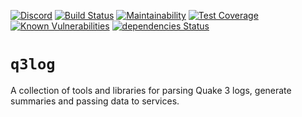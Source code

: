[![Discord](https://img.shields.io/discord/525860084702642187)](https://discord.com/invite/QgEuqhc)
[![Build Status](https://travis-ci.org/ra3se/q3log.svg?branch=master)](https://travis-ci.org/ra3se/q3log)
[![Maintainability](https://api.codeclimate.com/v1/badges/47827704feecce681ba2/maintainability)](https://codeclimate.com/repos/5ecb6b5ef97dc2018c002ffd/maintainability)
[![Test Coverage](https://api.codeclimate.com/v1/badges/47827704feecce681ba2/test_coverage)](https://codeclimate.com/repos/5ecb6b5ef97dc2018c002ffd/test_coverage)
[![Known Vulnerabilities](https://snyk.io/test/github/ra3se/q3log/badge.svg)](https://snyk.io/test/github/ra3se/q3log)
[![dependencies Status](https://david-dm.org/ra3se/q3log/status.svg)](https://david-dm.org/ra3se/q3log)

# `q3log`

A collection of tools and libraries for parsing Quake 3 logs, generate summaries and passing data to services.
